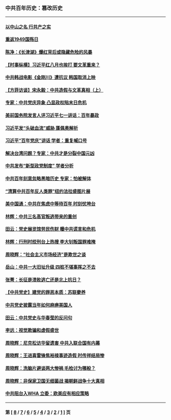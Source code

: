 ### 中共百年历史：篡改历史
---
#### [以中山之名 行共产之实](../../pages/nf1176115/n13346437.md?12150430) 
#### [重返1949国殇日](../../pages/nf1176115/n13346372.md?12150430) 
#### [陈净：《长津湖》爆红背后或隐藏危险的风暴](../../pages/nf1176115/n13314364.md?12150430) 
#### [【时事纵横】习近平红八月也挨打 要文革重来？](../../pages/nf1176115/n13231393.md?12150430) 
#### [中共韩战电影《金刚川》遭抗议 韩国取消上映](../../pages/nf1176115/n13219114.md?12150430) 
#### [【方菲访谈】宋永毅：中共造假与文革真相（上）](../../pages/nf1176115/n13200760.md?12150430) 
#### [专家：中共党庆异象 凸显政权陷末日危机](../../pages/nf1176115/n13067084.md?12150430) 
#### [美前国务院发言人评习近平七一讲话：百年暴政](../../pages/nf1176115/n13066986.md?12150430) 
#### [习近平发“头破血流”威胁 蓬佩奥解析](../../pages/nf1176115/n13063604.md?12150430) 
#### [习近平“百年党庆”讲话 学者：重复喊口号](../../pages/nf1176115/n13061411.md?12150430) 
#### [解决台湾问题？专家：中共才是分裂中国元凶](../../pages/nf1176115/n13060811.md?12150430) 
#### [中共发布“新型政党制度” 学者分析](../../pages/nf1176115/n13056354.md?12150430) 
#### [中共百年刻意忽略黑暗历史 专家：怕被解体](../../pages/nf1176115/n13056056.md?12150430) 
#### [“清算中共百年反人类罪”纽约法拉盛图片展](../../pages/nf1176115/n13052220.md?12150430) 
#### [美中国通：中共在焦虑中等待百年 时刻忧垮台](../../pages/nf1176115/n13048820.md?12150430) 
#### [林辉：中共三名高官叛逃带来的重创](../../pages/nf1176115/n13035206.md?12150430) 
#### [田云：党史展览馆劳民伤财 曝中共谎言和危机](../../pages/nf1176115/n13033900.md?12150430) 
#### [林辉：行刑时绞刑台上热搜 李大钊叛国罪难掩](../../pages/nf1176115/n13031965.md?12150430) 
#### [周晓辉：“社会主义市场经济”是欺世之谈](../../pages/nf1176115/n13024090.md?12150430) 
#### [岳山：中共一大旧址升级 四桩不堪事挥之不去](../../pages/nf1176115/n13021697.md?12150430) 
#### [张菁：长征是溃败逃亡还是北上抗日？](../../pages/nf1176115/n13020585.md?12150430) 
#### [【中共党史】建党的罪恶本质：苏联豢养](../../pages/nf1176115/n13011888.md?12150430) 
#### [中共党史披露当年如何麻痹美国人](../../pages/nf1176115/n12966400.md?12150430) 
#### [田云：中共党史与华春莹的反问句](../../pages/nf1176115/n12765178.md?12150430) 
#### [李远：视觉欺骗和虚假盛世](../../pages/nf1176115/n12993376.md?12150430) 
#### [周晓辉：尼克松访华留遗害 中共入联合国有内幕](../../pages/nf1176115/n12991422.md?12150430) 
#### [周晓辉：王进喜雷锋焦裕禄事迹造假 时传祥结局惨](../../pages/nf1176115/n12985497.md?12150430) 
#### [周晓辉：洗脑片避谈两大惨祸 毛检讨为哪般？](../../pages/nf1176115/n12971285.md?12150430) 
#### [周晓辉：非保家卫国无细菌战 揭朝鲜战争十大真相](../../pages/nf1176115/n12954161.md?12150430) 
#### [中共阻台入WHA 立委：欧美应有相应策略](../../pages/nf1176115/n12939343.md?12150430) 

---
#### 第 [ [8](./8.md?12150430) / [7](./7.md?12150430) / [6](./6.md?12150430) / [5](./5.md?12150430) / [4](./4.md?12150430) / [3](./3.md?12150430) / [2](./2.md?12150430) / [1](./1.md?12150430) ] 页
